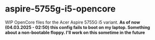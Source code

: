 # aspire-5755g-i5-opencore
WIP OpenCore files for the Acer Aspire 5755G i5 variant.
**As of now (04.03.2025 - 02:50) this config fails to boot on my laptop. Something about a non-bootable floppy. I'll work on this sometime in the future**
